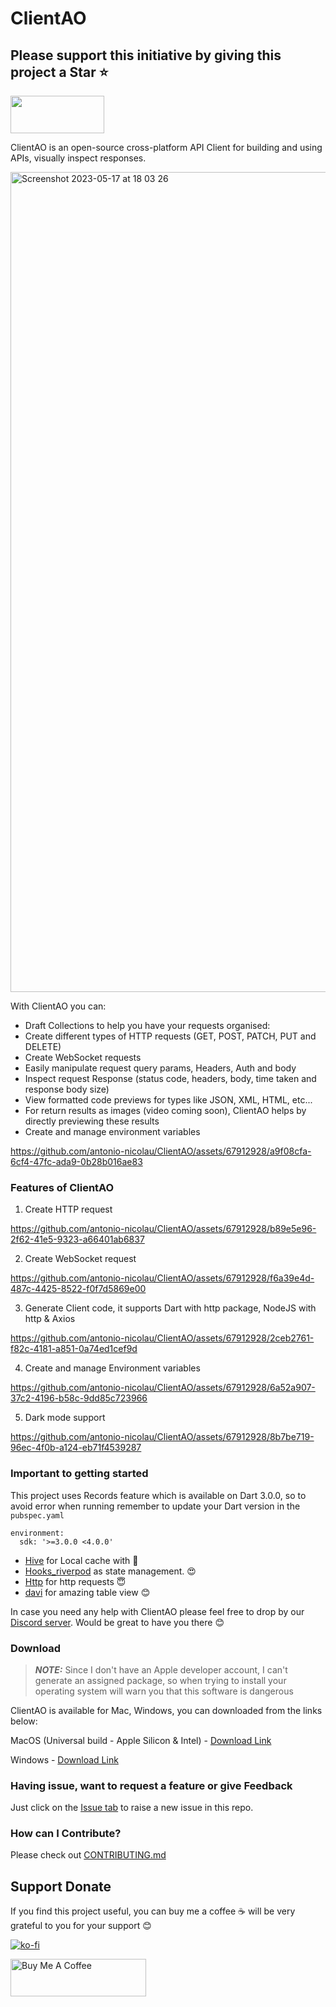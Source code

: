 # ClientAO

## Please support this initiative by giving this project a Star ⭐️ 

[<img width="150" height="60" src="https://user-images.githubusercontent.com/67912928/234311345-74229279-e82d-42ca-a723-9aaab02a882a.png">](https://discord.gg/mkFrZvhn)


ClientAO is an open-source cross-platform API Client for building and using APIs, visually inspect responses.



<img width="1312" alt="Screenshot 2023-05-17 at 18 03 26" src="https://github.com/antonio-nicolau/ClientAO/assets/67912928/ec82a0a0-e5f6-4f1e-92e7-5b4a82f935ca">


With ClientAO you can:
- Draft Collections to help you have your requests organised:
- Create different types of HTTP requests (GET, POST, PATCH, PUT and DELETE)
- Create WebSocket requests
- Easily manipulate request query params, Headers, Auth and body
- Inspect request Response (status code, headers, body, time taken and response body size)
- View formatted code previews for types like JSON, XML, HTML, etc...
- For return results as images (video coming soon), ClientAO helps by directly previewing these results
- Create and manage environment variables



https://github.com/antonio-nicolau/ClientAO/assets/67912928/a9f08cfa-6cf4-47fc-ada9-0b28b016ae83



### Features of ClientAO


1. Create HTTP request


https://github.com/antonio-nicolau/ClientAO/assets/67912928/b89e5e96-2f62-41e5-9323-a66401ab6837


2. Create WebSocket request

https://github.com/antonio-nicolau/ClientAO/assets/67912928/f6a39e4d-487c-4425-8522-f0f7d5869e00


3. Generate Client code, it supports Dart with http package, NodeJS with http & Axios


https://github.com/antonio-nicolau/ClientAO/assets/67912928/2ceb2761-f82c-4181-a851-0a74ed1cef9d



4. Create and manage Environment variables

https://github.com/antonio-nicolau/ClientAO/assets/67912928/6a52a907-37c2-4196-b58c-9dd85c723966

5. Dark mode support


https://github.com/antonio-nicolau/ClientAO/assets/67912928/8b7be719-96ec-4f0b-a124-eb71f4539287




### Important to getting started

This project uses Records feature which is available on Dart 3.0.0, so to avoid error when running remember to update your Dart version in the `pubspec.yaml`

```
environment:
  sdk: '>=3.0.0 <4.0.0'
```

- [Hive](https://pub.dev/packages/hive) for Local cache with 🥹
- [Hooks_riverpod](https://pub.dev/packages/hooks_riverpod) as state management. 😍
- [Http](https://pub.dev/packages/http) for http requests 😇
- [davi](https://pub.dev/packages/davi) for amazing table view 😊

In case you need any help with ClientAO please feel free to drop by our [Discord server](https://discord.gg/mkFrZvhn). Would be great to have you there 😊


### Download

> **_NOTE:_**  Since I don't have an Apple developer account, I can't generate an assigned package, so when trying to install your operating system will warn you that this software is dangerous 

ClientAO is available for Mac, Windows, you can downloaded from the links below:

MacOS (Universal build - Apple Silicon & Intel) - [Download Link](https://github.com/antonio-nicolau/ClientAO/releases/download/v1.0.1/Clientao.dmg)

Windows - [Download Link](https://github.com/antonio-nicolau/ClientAO/releases/download/v1.0.1/client_ao.exe)

### Having issue, want to request a feature or give Feedback
Just click on the [Issue tab](https://github.com/antonio-nicolau/ClientAO/issues) to raise a new issue in this repo.

### How can I Contribute?
Please check out [CONTRIBUTING.md](https://github.com/antonio-nicolau/ClientAO/blob/master/CONTRIBUTING.md)


## Support Donate

If you find this project useful, you can buy me a coffee ☕️ 
will be very grateful to you for your support 😊

[![ko-fi](https://ko-fi.com/img/githubbutton_sm.svg)](https://ko-fi.com/antonionicolau)


<a href="https://bmc.link/antonionicolau" target="_blank"><img src="https://cdn.buymeacoffee.com/buttons/v2/default-yellow.png" alt="Buy Me A Coffee" style="height: 60px !important;width: 217px !important;" ></a>


